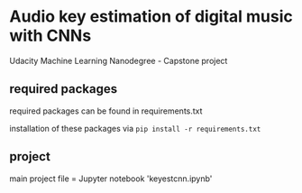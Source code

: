 # Audio key estimation of digital music with CNNs
Udacity Machine Learning Nanodegree - Capstone project

## required packages
required packages can be found in requirements.txt

installation of these packages via ```pip install -r requirements.txt```

## project
main project file = Jupyter notebook 'keyestcnn.ipynb'

